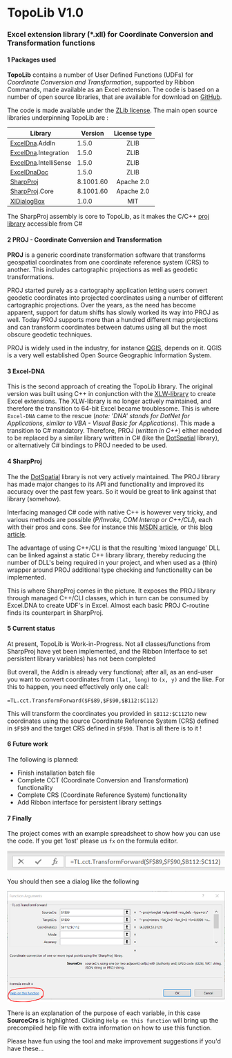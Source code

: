 # TopoLib V1.0

### Excel extension library (*.xll) for Coordinate Conversion and Transformation functions

#### 1	Packages used

**TopoLib** contains a number of User Defined Functions (UDFs) for *Coordinate Conversion and Transformation*, supported by Ribbon Commands, made available as an Excel extension. The code is based on a number of open source libraries, that are available for download on [GitHub](https://github.com/).

The code is made available under the [ZLib license](License.md).   The  main open source libraries underpinning TopoLib are :

| Library                                                      | Version   | License type |
| ------------------------------------------------------------ | --------- | :----------: |
| [ExcelDna](https://github.com/Excel-DNA/ExcelDna).AddIn      | 1.5.0     |     ZLIB     |
| [ExcelDna](https://github.com/Excel-DNA/ExcelDna).Integration | 1.5.0     |     ZLIB     |
| [ExcelDna](https://github.com/Excel-DNA/ExcelDna).IntelliSense | 1.5.0     |     ZLIB     |
| [ExcelDnaDoc](https://github.com/Excel-DNA/ExcelDnaDoc)      | 1.5.0     |     ZLIB     |
| [SharpProj](https://github.com/AmpScm/SharpProj)             | 8.1001.60 |  Apache 2.0  |
| [SharpProj](https://github.com/AmpScm/SharpProj).Core        | 8.1001.60 |  Apache 2.0  |
| [XlDialogBox](https://github.com/Duijndam-Dev/XlDialogBox)   | 1.0.0     |     MIT      |

The SharpProj assembly is core to TopoLib, as it makes the C/C++ [proj library](https://proj.org/index.html) accessible from C#

#### 2	PROJ - Coordinate Conversion and Transformation 

**PROJ** is a generic coordinate transformation software that transforms geospatial coordinates from one coordinate reference system (CRS) to another. This includes cartographic projections as well as geodetic transformations.

PROJ started purely as a cartography application letting users convert geodetic coordinates into projected coordinates using a number of different cartographic projections. Over the years, as the need has become apparent, support for datum shifts has slowly worked its way into PROJ as well. Today PROJ supports more than a hundred different map projections and can transform coordinates between datums using all but the most obscure geodetic techniques.

PROJ is widely used in the industry, for instance [QGIS](https://www.qgis.org/en/site/), depends on it. QGIS is a very well established Open Source Geographic Information System. 

#### 3	Excel-DNA

This is the second approach of creating the TopoLib library. The original version was built using C++ in conjunction with the [XLW-library](https://github.com/xlw/xlw) to create Excel extensions. The XLW-library is no longer actively maintained, and therefore the transition to 64-bit Excel became troublesome. This is where `Excel-DNA`  came to the rescue (*note: 'DNA' stands for DotNet for Applications, similar to VBA - Visual Basic for Applications*). This made a transition to C# mandatory.  Therefore, PROJ (*written in C++*) either needed to be replaced by a similar library written in C# (like the [DotSpatial](https://github.com/DotSpatial/DotSpatial) library),  or alternatively C#  bindings to PROJ needed to be used. 

#### 4	SharpProj

The the [DotSpatial](https://github.com/DotSpatial/DotSpatial) library is not very actively maintained. The PROJ library has made major changes to its API and functionality and improved its accuracy over the past few years. So it would be great to link against that library (somehow). 

Interfacing managed C# code with native C++ is however very tricky, and various methods are possible (*P/Invoke, COM Interop or C++/CLI*), each with their pros and cons. See for instance this [MSDN article](https://social.msdn.microsoft.com/Forums/vstudio/en-US/299da822-5539-4e5b-9ba7-b614e564c9f4/presenting-a-c-library-lib-for-use-in-c-project?forum=vcgeneral), or this [blog article](https://mark-borg.github.io/blog/2017/interop/).  

The advantage of using C++/CLI is that the resulting 'mixed language' DLL can be linked against a static C++ library library, thereby reducing the number of DLL's being required in your project, and when used as a (thin) wrapper around PROJ additional type checking and functionality can be implemented.

This is where SharpProj comes in the picture. It exposes the PROJ library through managed C++/CLI classes, which in turn can be consumed by Excel.DNA to create UDF's in Excel. Almost each basic PROJ C-routine finds its counterpart in SharpProj.

#### 5	Current status

At present, TopoLib is Work-in-Progress. Not all classes/functions from SharpProj have yet been implemented, and the Ribbon Interface to set persistent library variables) has not been completed

But overall, the AddIn is already very functional; after all, as an end-user you want to convert coordinates from `(lat, long)` to `(x, y)` and the like. For this to happen, you need effectively only one call: 

`=TL.cct.TransformForward($F$89,$F$90,$B112:$C112)` 

This will transform the coordinates you provided in `$B112:$C112`to new coordinates using the source Coordinate Reference System (CRS) defined in `$F$89` and the target CRS defined in `$F$90`. That is all there is to it !

#### 6	Future work

The following is planned:

- Finish installation batch file
- Complete CCT (Coordinate Conversion and Transformation) functionality
- Complete CRS (Coordinate Reference System) functionality
- Add Ribbon interface for persistent library settings

#### 7	Finally

The project comes with an example spreadsheet to show how you can use the code. If you get 'lost' please us `fx` on the formula editor.

![image-20211217110658409](Typora/image-20211217110658409.png) 

You should then see a dialog like the following

![image-20211217111622793](Typora/image-20211217111622793.png) 



There is an explanation of the purpose of each variable, in this case **SourceCrs** is highlighted. Clicking `Help on this function` will bring up the precompiled help file with extra information on how to use this function.

Please have fun using the tool and make improvement suggestions if you'd have these...

